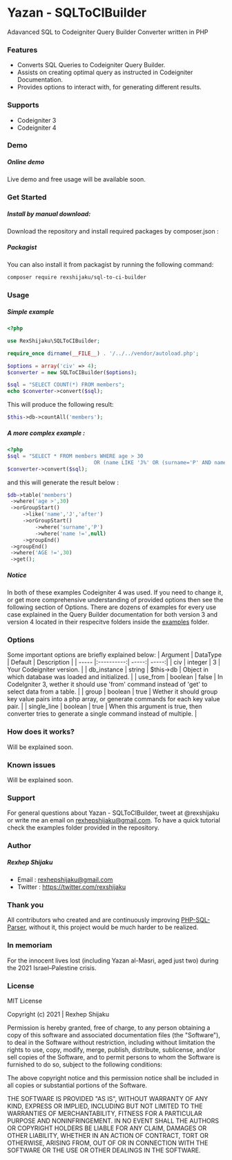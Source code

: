 # Yazan - SQLToCIBuilder
Adavanced SQL to Codeigniter Query Builder Converter written in PHP

### Features
- Converts SQL Queries to Codeigniter Query Builder. 
- Assists on creating optimal query as instructed in Codeigniter Documentation.  
- Provides options to interact with, for generating different results. 

### Supports 
- Codeigniter 3 
- Codeigniter 4 

### Demo

##### Online demo
Live demo and free usage will be available soon.

### Get Started
##### Install by manual download: 
Download the repository and install required packages by composer.json :

##### Packagist
You can also install it from packagist by running the following command:
```html
composer require rexshijaku/sql-to-ci-builder
```

### Usage
##### Simple example

```php
<?php

use RexShijaku\SQLToCIBuilder;

require_once dirname(__FILE__) . '/../../vendor/autoload.php';

$options = array('civ' => 4);
$converter = new SQLToCIBuilder($options);

$sql = "SELECT COUNT(*) FROM members";
echo $converter->convert($sql);
```
This will produce the following result: 
```php
$this->db->countAll('members');
```
##### A more complex example :

```php
<?php 
$sql = "SELECT * FROM members WHERE age > 30 
                            OR (name LIKE 'J%' OR (surname='P' AND name IS NOT NULL)) AND AGE !=30";
$converter->convert($sql);
```
and this will generate the result below :
```php
$db->table('members')
 ->where('age >',30)
 ->orGroupStart()
     ->like('name','J','after')
     ->orGroupStart()
         ->where('surname','P')
         ->where('name !=',null)
     ->groupEnd()
 ->groupEnd()
 ->where('AGE !=',30)
 ->get();
```
##### Notice 
In both of these examples Codeigniter 4 was used. If you need to change it, or get more comprehensive understanding of provided options then see the following section of Options.
There are dozens of examples for every use case explained in the Query Builder documentation for both version 3 and version 4 located in their respecitve folders inside the <a href="https://github.com/rexshijaku/ChoiceFilter/tree/master/demo">examples</a> folder.

### Options
Some important options are briefly explained below:
| Argument  | DataType    | Default  | Description |
| ----- |:----------:| -----:| -----:|
| civ  | integer | 3 |  Your Codeigniter version. |
| db_instance  |  string | $this->db | Object in which database was loaded and initialized. |
| use_from |   boolean  | false  | In CodeIgniter 3, wether it should use 'from' command instead of 'get' to select data from a table. |
| group |   boolean | true  | Wether it should group key value pairs into a php array, or generate commands for each key value pair. |
| single_line |  boolean  | true |  When this argument is true, then converter tries to generate a single command instead of multiple. |

### How does it works?
Will be explained soon.

### Known issues
Will be explained soon.

### Support
For general questions about Yazan - SQLToCIBuilder, tweet at @rexshijaku or write me an email on rexhepshijaku@gmail.com.
To have a quick tutorial check the examples folder provided in the repository.

### Author
##### Rexhep Shijaku
 - Email : rexhepshijaku@gmail.com
 - Twitter : https://twitter.com/rexshijaku
 
### Thank you
All contributors who created and are continuously improving <a href="hhttps://github.com/greenlion/PHP-SQL-Parser">PHP-SQL-Parser</a>, without it, this project would be much harder to be realized. 

### In memoriam
For the innocent lives lost (including Yazan al-Masri, aged just two) during the 2021 Israel–Palestine crisis.

### License
MIT License

Copyright (c) 2021 | Rexhep Shijaku

Permission is hereby granted, free of charge, to any person obtaining a copy of this software and associated documentation files (the "Software"), to deal in the Software without restriction, including without limitation the rights to use, copy, modify, merge, publish, distribute, sublicense, and/or sell copies of the Software, and to permit persons to whom the Software is furnished to do so, subject to the following conditions:

The above copyright notice and this permission notice shall be included in all copies or substantial portions of the Software.

THE SOFTWARE IS PROVIDED "AS IS", WITHOUT WARRANTY OF ANY KIND, EXPRESS OR IMPLIED, INCLUDING BUT NOT LIMITED TO THE WARRANTIES OF MERCHANTABILITY, FITNESS FOR A PARTICULAR PURPOSE AND NONINFRINGEMENT. IN NO EVENT SHALL THE AUTHORS OR COPYRIGHT HOLDERS BE LIABLE FOR ANY CLAIM, DAMAGES OR OTHER LIABILITY, WHETHER IN AN ACTION OF CONTRACT, TORT OR OTHERWISE, ARISING FROM, OUT OF OR IN CONNECTION WITH THE SOFTWARE OR THE USE OR OTHER DEALINGS IN THE SOFTWARE.
